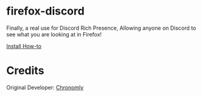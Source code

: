 # firefox-discord

Finally, a real use for Discord Rich Presence, Allowing anyone on Discord to see what you are looking at in Firefox!

[Install How-to](https://github.com/Guerra24/firefox-discord/wiki/How-to-Install)

# Credits

Original Developer: [Chronomly](https://github.com/Chronomly)
